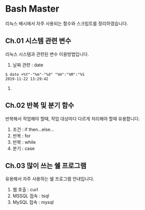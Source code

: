 
# Bash Master
리눅스 배시에서 자주 사용되는 함수와 스크립트를 정리하였습니다.

## Ch.01 시스템 관련 변수
리눅스 시스템과 관련된 변수 이용방법입니다.

1. 날짜 관련 : date
```
$ date +%Y"-"%m"-"%d" "%H":"%M":"%S
2019-11-22 13:29:42
```
1. 

## Ch.02 반복 및 분기 함수
반복해서 작업해야 할때, 작업 대상마다 다르게 처리해야 할때 유용합니다.

1. 조건 : if then...else...
1. 반복 : for
1. 반복 : while
1. 분기 : case

## Ch.03 많이 쓰는 쉘 프로그램 
유용해서 자주 사용하는 쉘 프로그램 안내입니다.

1. 웹 호출 : curl
1. MSSQL 접속 : tsql
1. MySQL 접속 : mysql



